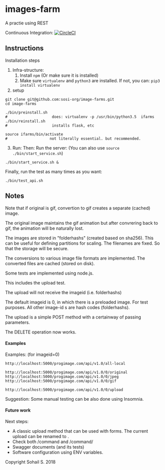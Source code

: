 # images-farm
A practie using REST

Continuous Integration:
[![CircleCI](https://circleci.com/gh/sosi-org/image-farms.svg?style=svg)](https://circleci.com/gh/sosi-org/image-farms)

## Instructions
Installation steps
1. Infra-structure:
    1. Install `npm` (Or make sure it is installed)
    2. Make sure `virtualenv` and `python3` are installed. If not, you can: `pip3 install virtualenv`
2. setup
```
git clone git@github.com:sosi-org/image-farms.git
cd image-farms

./bin/preinstall.sh
#                    does: virtualenv -p /usr/bin/python3.5  ifarms
./bin/reinstall.sh
#                    installs flask, etc

source ifarms/bin/activate
#                   not literally essential. but recommended.
```
3. Run:
Then: Run the server: (You can also use `source ./bin/start_service.sh`)
```
./bin/start_service.sh &
```

Finally, run the test as many times as you want:
```
./bin/test_api.sh
```


## Notes

Note that if original is gif, convertion to gif creates a separate (cached) image.

The original image maintains the gif animation but after convrering back to gif, the animation will be naturally lost.


The images are stored in "folderhashs" (created based on sha256). This can be useful for defining partitions for scaling.
The filenames are fixed. So that the storage will be secure.

The conversions to various image file formats are implemented. The converted files are cached (stored on disk).

Some tests are implemented using node.js.

This includes the upload test.

The upload will not receive the imageid (i.e. folderhashs)

The default imageid is 0, in which there is a preloaded image. For test purposes.
All other image-id s are hash codes (folderhashs).

The upload is a simple POST method with a certainway of passing parameters.

The DELETE operation now works.


#### Examples

Examples: (for imageid=0)
```
http://localhost:5000/progimage.com/api/v1.0/all-local

http://localhost:5000/progimage.com/api/v1.0/0/original
http://localhost:5000/progimage.com/api/v1.0/0/jpeg
http://localhost:5000/progimage.com/api/v1.0/0/gif

http://localhost:5000/progimage.com/api/v1.0/0/upload
```


Suggestion: Some manual testing can be also done using Insomnia.

#### Future work

Next steps:
* A classic upload method that can be used with forms. The current upload can be renamed to <imagid>.
* Check both <imagid>/command and <imagid>/command/
* Swagger documents (and its tests)
* Software configuration using ENV variables.


Copyright Sohail S.  2018
